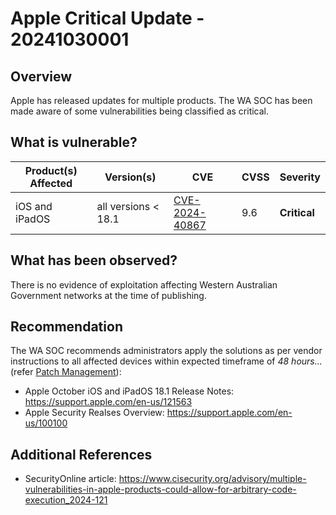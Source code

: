 # Apple Critical Update - 20241030001

## Overview

Apple has released updates for multiple products. The WA SOC has been made aware of some vulnerabilities being classified as critical.

## What is vulnerable?

| Product(s) Affected | Version(s)          | CVE                                                               | CVSS | Severity     |
| ------------------- | ------------------- | ----------------------------------------------------------------- | ---- | ------------ |
| iOS and iPadOS      | all versions < 18.1 | [CVE-2024-40867](https://nvd.nist.gov/vuln/detail/CVE-2024-40867) | 9.6  | **Critical** |

## What has been observed?

There is no evidence of exploitation affecting Western Australian Government networks at the time of publishing.

## Recommendation

The WA SOC recommends administrators apply the solutions as per vendor instructions to all affected devices within expected timeframe of *48 hours...* (refer [Patch Management](../guidelines/patch-management.md)):

- Apple October iOS and iPadOS 18.1 Release Notes: <https://support.apple.com/en-us/121563>
- Apple Security Realses Overview: <https://support.apple.com/en-us/100100>

## Additional References

- SecurityOnline article: <https://www.cisecurity.org/advisory/multiple-vulnerabilities-in-apple-products-could-allow-for-arbitrary-code-execution_2024-121>

